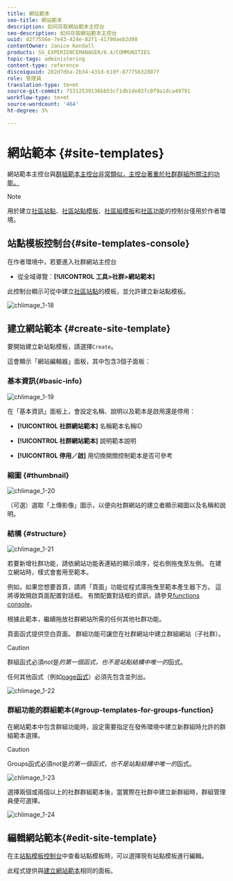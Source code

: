 ```yaml
---
title: 網站範本
seo-title: 網站範本
description: 如何存取網站範本主控台
seo-description: 如何存取網站範本主控台
uuid: d2f7556e-7e43-424e-82f1-41790aeb2d98
contentOwner: Janice Kendall
products: SG_EXPERIENCEMANAGER/6.4/COMMUNITIES
topic-tags: administering
content-type: reference
discoiquuid: 202d7dba-2b34-431d-b10f-87775632807f
role: 管理員
translation-type: tm+mt
source-git-commit: 75312539136bb53cf1db1de03fc0f9a1dca49791
workflow-type: tm+mt
source-wordcount: '464'
ht-degree: 3%

---
```



# 網站範本 {#site-templates}

網站範本主控台與[群組範本主控台非常類似，主控台著重於社群群組所關注的功能。](tools-groups.md)

>[!NOTE]
>
>用於建立[社區站點](sites-console.md)、[社區站點模板](sites.md)、[社區組模板](tools-groups.md)和[社區功能](functions.md)的控制台僅用於作者環境。

## 站點模板控制台{#site-templates-console}

在作者環境中，若要進入社群網站主控台

* 從全域導覽：**[!UICONTROL 工具>社群>網站範本]**

此控制台顯示可從中建立[社區站點](sites-console.md)的模板，並允許建立新站點模板。

![chlimage_1-18](assets/chlimage_1-18.png)

## 建立網站範本 {#create-site-template}

要開始建立新站點模板，請選擇`Create`。

這會顯示「網站編輯器」面板，其中包含3個子面板：

### 基本資訊{#basic-info}

![chlimage_1-19](assets/chlimage_1-19.png)

在「基本資訊」面板上，會設定名稱、說明以及範本是啟用還是停用：

* **[!UICONTROL 社群網站範本]**
名稱範本名稱ID

* **[!UICONTROL 社群網站範本]**
說明範本說明

* **[!UICONTROL 停用／啟]**
用切換開關控制範本是否可參考

### 縮圖 {#thumbnail}

![chlimage_1-20](assets/chlimage_1-20.png)

（可選）選取「上傳影像」圖示，以便向社群網站的建立者顯示縮圖以及名稱和說明。

### 結構 {#structure}

![chlimage_1-21](assets/chlimage_1-21.png)

若要新增社群功能，請依網站功能表連結的顯示順序，從右側拖曳至左側。 在建立網站時，樣式會套用至範本。

例如，如果您想要首頁，請將「頁面」功能從程式庫拖曳至範本產生器下方。 這將導致開啟頁面配置對話框。 有關配置對話框的資訊，請參見[functions console](functions.md)。

根據此範本，繼續拖放社群網站所需的任何其他社群功能。

頁面函式提供空白頁面。 群組功能可讓您在社群網站中建立群組網站（子社群）。

>[!CAUTION]
>
>群組函式必須&#x200B;*not*&#x200B;是&#x200B;*的第一個函式，也不是站點結構中唯一的*&#x200B;函式。
>
>任何其他函式（例如[page函式](functions.md#page-function)）必須先包含並列出。

![chlimage_1-22](assets/chlimage_1-22.png)

### 群組功能的群組範本{#group-templates-for-groups-function}

在網站範本中包含群組功能時，設定需要指定在發佈環境中建立新群組時允許的群組範本選擇。

>[!CAUTION]
>
>Groups函式必須&#x200B;*not*&#x200B;是&#x200B;*的第一個函式，也不是站點結構中唯一的*&#x200B;函式。

![chlimage_1-23](assets/chlimage_1-23.png)

選擇兩個或兩個以上的社群群組範本後，當實際在社群中建立新群組時，群組管理員便可選擇。

![chlimage_1-24](assets/chlimage_1-24.png)

## 編輯網站範本{#edit-site-template}

在主[站點模板控制台](#site-templates-console)中查看站點模板時，可以選擇現有站點模板進行編輯。

此程式提供與[建立網站範本](#create-site-template)相同的面板。
